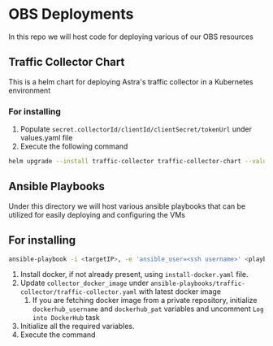 # OBS Deployments

In this repo we will host code for deploying various of our OBS resources

## Traffic Collector Chart
This is a helm chart for deploying Astra's traffic collector in a Kubernetes environment

### For installing
1. Populate `secret.collectorId/clientId/clientSecret/tokenUrl` under values.yaml file
2. Execute the following command

```bash
helm upgrade --install traffic-collector traffic-collector-chart --values traffic-collector-chart/values.yaml --namespace <namespace to deploy in> --debug
```

## Ansible Playbooks
Under this directory we will host various ansible playbooks that can be utilized for easily deploying and configuring the VMs

## For installing
```bash
ansible-playbook -i <targetIP>, -e 'ansible_user=<ssh username>' <playbook to execute>
```
1. Install docker, if not already present, using `install-docker.yaml` file.
2. Update `collector_docker_image` under `ansible-playbooks/traffic-collector/traffic-collector.yaml` with latest docker image
   1. If you are fetching docker image from a private repository, initialize `dockerhub_username` and `dockerhub_pat` variables and uncomment `Log into DockerHub` task
3. Initialize all the required variables.
4. Execute the command